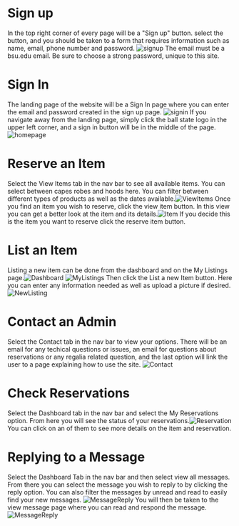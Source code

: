 # Sign up
In the top right corner of every page will be a "Sign up" button. select the button, and you should be taken to a form that requires information such as name, email, phone number and password. ![signup](UserImages/userImg/register.PNG) The email must be a bsu.edu email. Be sure to choose a strong password, unique to this site.
# Sign In
The landing page of the website will be a Sign In page where you can enter the email and password created in the sign up page. ![signin](UserImages/userImg/signin.png) If you navigate away from the landing page, simply click the ball state logo in the upper left corner, and a sign in button will be in the middle of the page.![homepage](UserImages/iteration5/home.png)
# Reserve an Item
Select the View Items tab in the nav bar to see all available items. You can select between capes robes and hoods here. You can filter between different types of products as well as the dates available.![ViewItems](UserImages/iteration5/browse.png) Once you find an item you wish to reserve, click the view item button. In this view you can get a better look at the item and its details.![Item](UserImages/iteration5/viewItem.PNG) If you decide this is the item you want to reserve click the reserve item button.
# List an Item
Listing a new item can be done from the dashboard and on the My Listings page.![Dashboard](UserImages/iteration5/dash.png) ![MyListings](UserImages/userImg/myListings.PNG) Then click the List a new Item button. Here you can enter any information needed as well as upload a picture if desired.![NewListing](UserImages/iteration5/listItem.png)
# Contact an Admin
Select the Contact tab in the nav bar to view your options. There will be an email for any techical questions or issues, an email for questions about reservations or any regalia related question, and the last option will link the user to a page explaining how to use the site. ![Contact](UserImages/userImg/contact.PNG)
# Check Reservations
Select the Dashboard tab in the nav bar and select the My Reservations option. From here you will see the status of your reservations.![Reservation](UserImages/userImg/myReservations.PNG) You can click on an of them to see more details on the item and reservation.
# Replying to a Message
Select the Dashboard Tab in the nav bar and then select view all messages. From there you can select the message you wish to reply to by clicking the reply option. You can also filter the messages by unread and read to easily find your new messages. ![MessageReply](UserImages/iteration5/messages.png) You will then be taken to the view message page where you can read and respond the message.
![MessageReply](UserImages/userImg/MessageReply.png)
